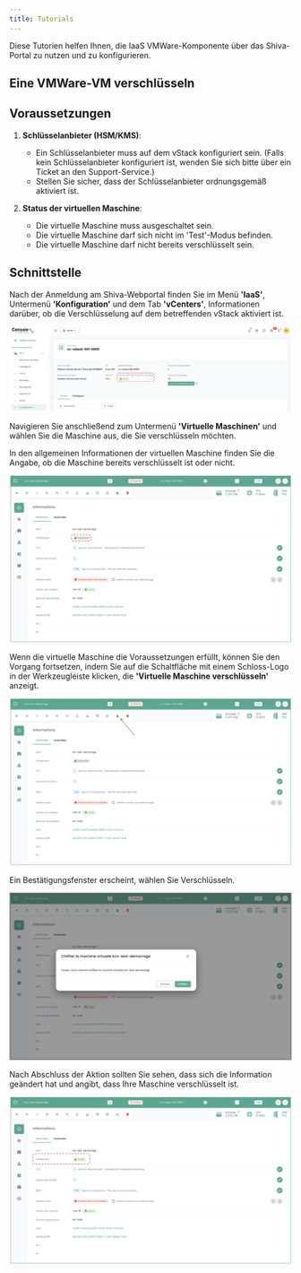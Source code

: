 ```yaml
---
title: Tutorials
---
```


Diese Tutorien helfen Ihnen, die IaaS VMWare-Komponente über das Shiva-Portal zu nutzen und zu konfigurieren.

## Eine VMWare-VM verschlüsseln

## Voraussetzungen

1. **Schlüsselanbieter (HSM/KMS)**:
   - Ein Schlüsselanbieter muss auf dem vStack konfiguriert sein. (Falls kein Schlüsselanbieter konfiguriert ist, wenden Sie sich bitte über ein Ticket an den Support-Service.)
   - Stellen Sie sicher, dass der Schlüsselanbieter ordnungsgemäß aktiviert ist.

2. **Status der virtuellen Maschine**:
   - Die virtuelle Maschine muss ausgeschaltet sein.
   - Die virtuelle Maschine darf sich nicht im 'Test'-Modus befinden.
   - Die virtuelle Maschine darf nicht bereits verschlüsselt sein.

## Schnittstelle

Nach der Anmeldung am Shiva-Webportal finden Sie im Menü __'IaaS'__, Untermenü __'Konfiguration'__ und dem Tab __'vCenters'__, Informationen darüber, ob die Verschlüsselung auf dem betreffenden vStack aktiviert ist.

![](images/shiva_hsm_kms_000.png)

Navigieren Sie anschließend zum Untermenü __'Virtuelle Maschinen'__ und wählen Sie die Maschine aus, die Sie verschlüsseln möchten.

In den allgemeinen Informationen der virtuellen Maschine finden Sie die Angabe, ob die Maschine bereits verschlüsselt ist oder nicht.

![](images/shiva_hsm_kms_001.png)

Wenn die virtuelle Maschine die Voraussetzungen erfüllt, können Sie den Vorgang fortsetzen, indem Sie auf die Schaltfläche mit einem Schloss-Logo in der Werkzeugleiste klicken, die __'Virtuelle Maschine verschlüsseln'__ anzeigt.

![](images/shiva_hsm_kms_002.png)

Ein Bestätigungsfenster erscheint, wählen Sie Verschlüsseln.

![](images/shiva_hsm_kms_003.png)

Nach Abschluss der Aktion sollten Sie sehen, dass sich die Information geändert hat und angibt, dass Ihre Maschine verschlüsselt ist.

![](images/shiva_hsm_kms_004.png)
